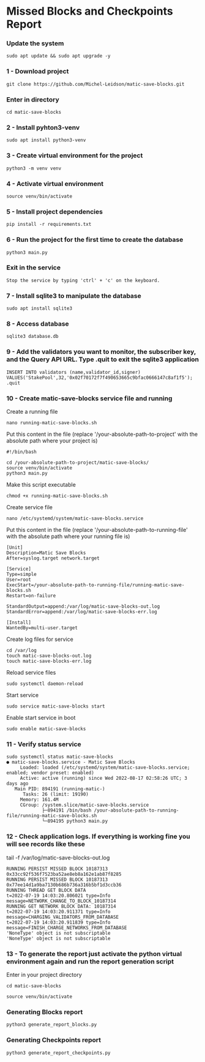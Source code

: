 #  Missed Blocks and Checkpoints Report

### Update the system

```
sudo apt update && sudo apt upgrade -y
```
### 1 - Download project

```
git clone https://github.com/Michel-Leidson/matic-save-blocks.git
```

### Enter in directory
```
cd matic-save-blocks
```
### 2 - Install pyhton3-venv

```
sudo apt install python3-venv
```
### 3 - Create virtual environment for the project

```
python3 -m venv venv
```

### 4 - Activate virtual environment

```
source venv/bin/activate
```

### 5 - Install project dependencies

```
pip install -r requirements.txt
```

### 6 - Run the project for the first time to create the database

```
python3 main.py
```

### Exit in the service
```
Stop the service by typing 'ctrl' + 'c' on the keyboard.
```
### 7 - Install sqlite3 to manipulate the database

```
sudo apt install sqlite3
```

### 8 - Access database

```
sqlite3 database.db
```

### 9 - Add the validators you want to monitor, the subscriber key, and the Query API URL. Type .quit to exit the sqlite3 application

```
INSERT INTO validators (name,validator_id,signer) VALUES('StakePool',32,'0x02f70172f7f490653665c9bfac0666147c8af1f5');
.quit
```
### 10 - Create matic-save-blocks service file and running

Create a running file

```
nano running-matic-save-blocks.sh
```

Put this content in the file (replace '/your-absolute-path-to-project' with the absolute path where your project is)

```
#!/bin/bash

cd /your-absolute-path-to-project/matic-save-blocks/
source venv/bin/activate
python3 main.py
```

Make this script executable

```
chmod +x running-matic-save-blocks.sh
```
Create service file

```
nano /etc/systemd/system/matic-save-blocks.service
```

Put this content in the file (replace '/your-absolute-path-to-running-file' with the absolute path where your running file is)

```
[Unit]
Description=Matic Save Blocks
After=syslog.target network.target

[Service]
Type=simple
User=root
ExecStart=/your-absolute-path-to-running-file/running-matic-save-blocks.sh
Restart=on-failure

StandardOutput=append:/var/log/matic-save-blocks-out.log
StandardError=append:/var/log/matic-save-blocks-err.log

[Install]
WantedBy=multi-user.target
```

Create log files for service

```
cd /var/log
touch matic-save-blocks-out.log
touch matic-save-blocks-err.log
```

Reload service files

```
sudo systemctl daemon-reload
```

Start service

```
sudo service matic-save-blocks start
```

Enable start service in boot

```
sudo enable matic-save-blocks
```
### 11 - Verify status service

```
sudo systemctl status matic-save-blocks
● matic-save-blocks.service - Matic Save Blocks
     Loaded: loaded (/etc/systemd/system/matic-save-blocks.service; enabled; vendor preset: enabled)
     Active: active (running) since Wed 2022-08-17 02:58:26 UTC; 3 days ago
   Main PID: 894191 (running-matic-)
      Tasks: 26 (limit: 19190)
     Memory: 161.4M
     CGroup: /system.slice/matic-save-blocks.service
             ├─894191 /bin/bash /your-absolute-path-to-running-file/running-matic-save-blocks.sh
             └─894195 python3 main.py
```

### 12 - Check application logs. If everything is working fine you will see records like these
tail -f /var/log/matic-save-blocks-out.log
```
RUNNING PERSIST MISSED BLOCK 10187313 0x33cc92f536f7523ba52ae8eb8a162e1ab87f8285
RUNNING PERSIST MISSED BLOCK 10187313 0x77ee14d1a9ba7130b686b736a316b5bf1d3ccb36
RUNNING THREAD GET BLOCK DATA
t=2022-07-19 14:03:20.806021 type=Info message=NETWORK_CHANGE_TO_BLOCK_10187314
RUNNING GET NETWORK BLOCK DATA: 10187314
t=2022-07-19 14:03:20.911371 type=Info message=CHARGING_VALIDATORS_FROM_DATABASE
t=2022-07-19 14:03:20.911839 type=Info message=FINISH_CHARGE_NETWORKS_FROM_DATABASE
'NoneType' object is not subscriptable
'NoneType' object is not subscriptable
```

### 13 - To generate the report just activate the python virtual environment again and run the report generation script

Enter in your project directory

```
cd matic-save-blocks
```
```
source venv/bin/activate
```
### Generating Blocks report
```
python3 generate_report_blocks.py
```
### Generating Checkpoints report
```
python3 generate_report_checkpoints.py
```
